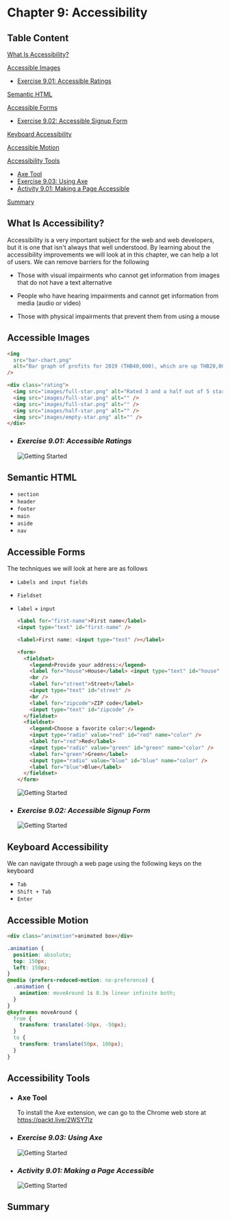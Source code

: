 # Chapter 9: Accessibility

## Table Content

[What Is Accessibility?](#What-Is-Accessibility?)

[Accessible Images](#Accessible-Images)

- [Exercise 9.01: Accessible Ratings](#Exercise-9.01:-Accessible-Ratings)

[Semantic HTML](#Semantic-HTML)

[Accessible Forms](#Accessible-Forms)

- [Exercise 9.02: Accessible Signup Form](#Exercise-9.02:-Accessible-Signup-Form)

[Keyboard Accessibility](#Keyboard-Accessibility)

[Accessible Motion](#Accessible-Motion)

[Accessibility Tools](#Accessibility-Tools)

- [Axe Tool](#Axe-Tool)
- [Exercise 9.03: Using Axe](#Exercise-9.03:-Using-Axe)
- [Activity 9.01: Making a Page Accessible](#Activity-9.01:-Making-a-Page-Accessible)

[Summary](#Summary)

## What Is Accessibility?

Accessibility is a very important subject for the web and web developers, but it is one that isn't always that well understood. By learning about the accessibility improvements we will look at in this chapter, we can help a lot of users. We can remove barriers for the following

- Those with visual impairments who cannot get information from images that do not have a text alternative

- People who have hearing impairments and cannot get information from media (audio or video)

- Those with physical impairments that prevent them from using a mouse

## Accessible Images

```html
<img
  src="bar-chart.png"
  alt="Bar graph of profits for 2019 (THB40,000), which are up THB20,000 on profits for 2018 (THB20,000)"
/>
```

```html
<div class="rating">
  <img src="images/full-star.png" alt="Rated 3 and a half out of 5 stars" />
  <img src="images/full-star.png" alt="" />
  <img src="images/full-star.png" alt="" />
  <img src="images/half-star.png" alt="" />
  <img src="images/empty-star.png" alt="" />
</div>
```

- ### _Exercise 9.01: Accessible Ratings_

  ![Getting Started](images/ex9-01.png)

## Semantic HTML

- `section`
- `header`
- `footer`
- `main`
- `aside`
- `nav`

## Accessible Forms

The techniques we will look at here are as follows

- `Labels and input fields`
- `Fieldset`
- `label` + `input`

  ```html
  <label for="first-name">First name</label>
  <input type="text" id="first-name" />
  ```

  ```html
  <label>First name: <input type="text" /></label>
  ```

  ```html
  <form>
    <fieldset>
      <legend>Provide your address:</legend>
      <label for="house">House</label> <input type="text" id="house" />
      <br />
      <label for="street">Street</label>
      <input type="text" id="street" />
      <br />
      <label for="zipcode">ZIP code</label>
      <input type="text" id="zipcode" />
    </fieldset>
    <fieldset>
      <legend>Choose a favorite color:</legend>
      <input type="radio" value="red" id="red" name="color" />
      <label for="red">Red</label>
      <input type="radio" value="green" id="green" name="color" />
      <label for="green">Green</label>
      <input type="radio" value="blue" id="blue" name="color" />
      <label for="blue">Blue</label>
    </fieldset>
  </form>
  ```

  ![Getting Started](images/img1.png)

- ### _Exercise 9.02: Accessible Signup Form_

  ![Getting Started](images/ex9-02.png)

## Keyboard Accessibility

We can navigate through a web page using the following keys on the keyboard

- `Tab`
- `Shift + Tab`
- `Enter`

## Accessible Motion

```html
<div class="animation">animated box</div>
```

```css
.animation {
  position: absolute;
  top: 150px;
  left: 150px;
}
@media (prefers-reduced-motion: no-preference) {
  .animation {
    animation: moveAround 1s 0.3s linear infinite both;
  }
}
@keyframes moveAround {
  from {
    transform: translate(-50px, -50px);
  }
  to {
    transform: translate(50px, 100px);
  }
}
```

## Accessibility Tools

- ### Axe Tool

  To install the Axe extension, we can go to the Chrome web store at https://packt.live/2WSY7Iz

- ### _Exercise 9.03: Using Axe_

  ![Getting Started](images/ex9-03.png)

- ### _Activity 9.01: Making a Page Accessible_

  ![Getting Started](images/activity9-01.png)

## Summary
